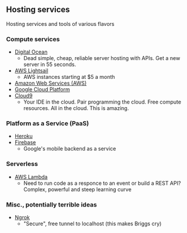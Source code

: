 ## Hosting services

Hosting services and tools of various flavors

### Compute services

  - [Digital Ocean](https://www.digitalocean.com/)
    - Dead simple, cheap, reliable server hosting with APIs. Get a new server in 55 seconds.
  - [AWS Lightsail](https://amazonlightsail.com/)
    - AWS instances starting at $5 a month
  - [Amazon Web Services (AWS)](https://aws.amazon.gcom)
  - [Google Cloud Platform](https://cloud.google.com/)
  - [Cloud9](https://c9.io)
    - Your IDE in the cloud. Pair programming the cloud. Free compute resources. All in the cloud. This is amazing.

### Platform as a Service (PaaS)
  - [Heroku](https://www.heroku.com/)
  - [Firebase](https://firebase.google.com/)
    - Google's mobile backend as a service

### Serverless

  - [AWS Lambda](https://aws.amazon.com/lambda/)
    - Need to run code as a responce to an event or build a REST API? Complex, powerful and steep learning curve

### Misc., potentially terrible ideas

   - [Ngrok](https://ngrok.com)
     - "Secure", free tunnel to localhost (this makes Briggs cry)

